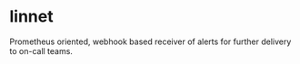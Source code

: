 # linnet
Prometheus oriented, webhook based receiver of alerts for further delivery to on-call teams.
